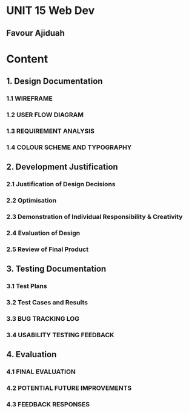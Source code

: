 # UNIT 15 Web Dev
## Favour Ajiduah

# Content
## 1. Design Documentation
### 1.1 WIREFRAME
### 1.2 USER FLOW DIAGRAM
### 1.3 REQUIREMENT ANALYSIS
### 1.4 COLOUR SCHEME AND TYPOGRAPHY

## 2. Development Justification
### 2.1 Justification of Design Decisions
### 2.2 Optimisation
### 2.3 Demonstration of Individual Responsibility & Creativity
### 2.4 Evaluation of Design
### 2.5 Review of Final Product

## 3. Testing Documentation
### 3.1 Test Plans
### 3.2 Test Cases and Results
### 3.3 BUG TRACKING LOG
### 3.4 USABILITY TESTING FEEDBACK

## 4. Evaluation
### 4.1 FINAL EVALUATION
### 4.2 POTENTIAL FUTURE IMPROVEMENTS
### 4.3 FEEDBACK RESPONSES
